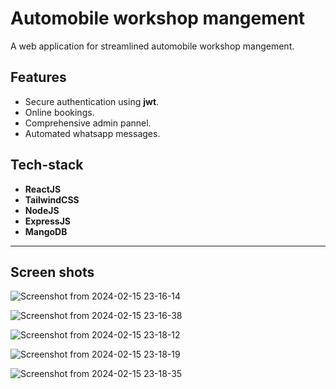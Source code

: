# Automobile workshop mangement

A web application for streamlined automobile workshop mangement.

## Features

- Secure authentication using **jwt**.
- Online bookings.
- Comprehensive admin pannel.
- Automated whatsapp messages.

## Tech-stack

- **ReactJS**
- **TailwindCSS**
- **NodeJS**
- **ExpressJS**
- **MangoDB**

---

## Screen shots
![Screenshot from 2024-02-15 23-16-14](https://github.com/AbsorbingInfo/automobiles/assets/88964994/f675f08a-cc9d-4409-a2c2-92a97b3c38f8)

![Screenshot from 2024-02-15 23-16-38](https://github.com/AbsorbingInfo/automobiles/assets/88964994/a9f179e3-3303-4b13-9b41-c3fe30e8039f)

![Screenshot from 2024-02-15 23-18-12](https://github.com/AbsorbingInfo/automobiles/assets/88964994/e4ade79e-1edc-48a4-9c9e-f870f0eb9736)

![Screenshot from 2024-02-15 23-18-19](https://github.com/AbsorbingInfo/automobiles/assets/88964994/8d227fa0-0a2c-4b27-a4df-b38a5d4cd4fe)

![Screenshot from 2024-02-15 23-18-35](https://github.com/AbsorbingInfo/automobiles/assets/88964994/d434002f-8d28-4e54-ac36-fe26369e3e88)



